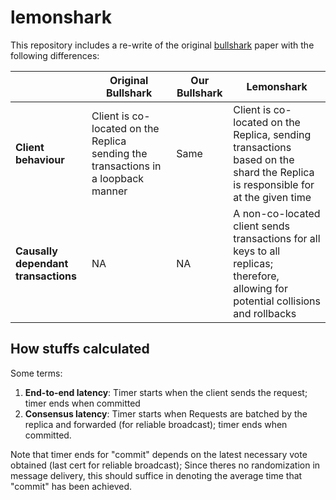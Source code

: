 # lemonshark

This repository includes a re-write of the original [bullshark](https://arxiv.org/pdf/2201.05677) paper with the following differences:


| |Original Bullshark| Our Bullshark | Lemonshark |
| ----------- | ----------- |----------- |----------- |
|**Client behaviour**| Client is co-located on the Replica sending the transactions in a loopback manner| Same| Client is co-located on the Replica, sending transactions based on the shard the Replica is responsible for at the given time| 
|**Causally dependant transactions**| NA| NA| A non-co-located client sends transactions for all keys to all replicas; therefore, allowing for potential collisions and rollbacks|

## How stuffs calculated
Some terms:
1. **End-to-end latency**: Timer starts when the client sends the request; timer ends when committed
2. **Consensus latency**: Timer starts when Requests are batched by the replica and forwarded (for reliable broadcast); timer ends when committed. 

Note that timer ends for "commit" depends on the latest necessary vote obtained (last cert for reliable broadcast); Since theres no randomization in message delivery, this should suffice in denoting the average time that "commit" has been achieved. 
